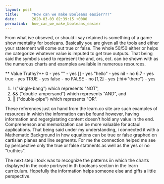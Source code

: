 ```yaml
---
layout: post
title:      "How can we make Booleans easier???"
date:       2020-03-03 02:39:15 +0000
permalink:  how_can_we_make_booleans_easier
---
```



From what ive obseved, or  should i say retained is something of a game show mentality for booleans. Basically you are given all the tools and either your statement will come out true or false. The whole 50/50 either or helps me categorize whatever value is imputed to get true outputs. That being said the symbols used to represent the and, ors, ect. can be shown with as the numerous charts and examples available in numerous resources. 

** Value	Truthy?**
0 -	yes
""	- yes
[]	- yes
"hello"	- yes
nil	- no
6.7	- yes
true	- yes
TRUE	- yes
false	- no
FALSE	- no
[1,2]	- yes
{:hi=>"there"}	- yes

1.  ! ("single-bang") which represents "NOT",
2.  && ("double-ampersand") which represents "AND", and
3. || ("double-pipe") which represents "OR".

These references just on hand from the learn.co site are such examples of resources in which the information can be found however, having information and regergiatating content doesn't hold any value in the end. Comprehenson and memorization can be more valuable for actaul applications. That being said under my understanding, i connected it with a Mathematic Background in how equations can be true or false graphed on cartisian planes and line segments. For me the connection helped me see by perspective only the true or false statments as well as the yes or no "truthies". 

The next step i took was to recognize the patterns iin which the charts displayed in the code portryed in th booleans section in the learn curriculum. Hopefully the information helps someone else and gifts a little perspective. 
